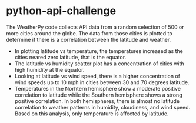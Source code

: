 # python-api-challenge

The WeatherPy code collects API data from a random selection of 500 or more cities around the globe.
The data from those cities is plotted to determine if there is a correlation between the latitude and weather.
* In plotting latitude vs temperature, the temperatures increased as the cities neared zero latitude, that is the equator. 
* The latitude vs humidity scatter plot has a concentration of cities with high humidity at the equator.
* Looking at latitude vs wind speed, there is a higher concentration of wind speeds up to 10 mph in cities between 30 and 70 degrees latitude.
* Temperatures in the Norhtern hemisphere show a moderate positive correlation to latitude while the Southern hemisphere shows a strong positive correlation. In both hemispheres, there is almost no latitude correlation to weather patterns in humidity, cloudiness, and wind speed. Based on this analysis, only temperature is affected by latitude.